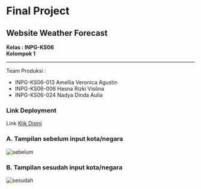 # Final Project 
## Website Weather Forecast
**Kelas : INPG-KS06** <br>
**Kelompok 1** <hr>
Team Produksi :
* INPG-KS06-013 Amellia Veronica Agustin
* INPG-KS06-006 Hasna Rizki Violina
* INPG-KS06-024 Nadya Dinda Aulia

### Link Deployment
Link [Klik Disini](https://weatherforest.netlify.app/)
### A. Tampilan sebelum input kota/negara
![sebelum](https://user-images.githubusercontent.com/72425456/208119150-b269c1f3-c7dc-4265-95ec-2931c8fd559c.jpg)

### B. Tampilan sesudah input kota/negara
![sesudah](https://user-images.githubusercontent.com/72425456/208119154-cb517432-a67a-406f-8b5e-e690ac1fd98f.jpg)





